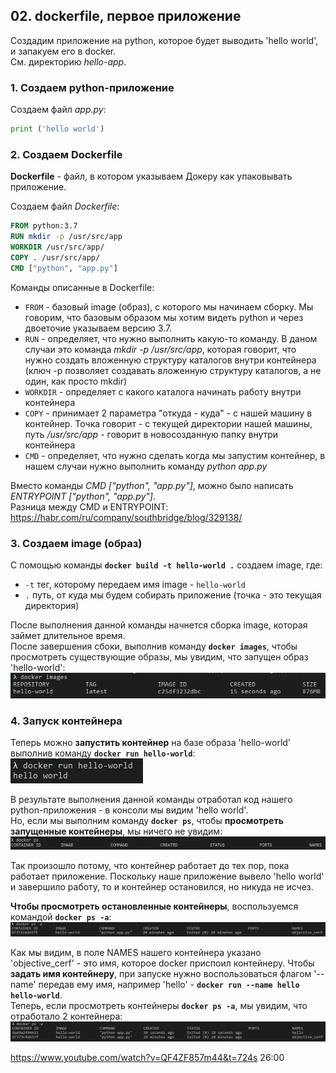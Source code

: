 ## 02. dockerfile, первое приложение

Создадим приложение на python, которое будет выводить 'hello world', и запакуем его в docker.   
См. директорию *hello-app*.   

### 1. Создаем python-приложение 

Создаем файл *app.py*:
```py
print ('hello world')
```

### 2. Создаем Dockerfile

**Dockerfile** - файл, в котором указываем Докеру как упаковывать приложение.   

Создаем файл *Dockerfile*:
```Dockerfile
FROM python:3.7
RUN mkdir -p /usr/src/app
WORKDIR /usr/src/app/
COPY . /usr/src/app/
CMD ["python", "app.py"]
```

Команды описанные в Dockerfile:
- `FROM` - базовый image (образ), с которого мы начинаем сборку. Мы говорим, что базовым образом мы хотим видеть python и через двоеточие указываем версию 3.7.
- `RUN` - определяет, что нужно выполнить какую-то команду. В даном случаи это команда *mkdir -p /usr/src/app*, которая говорит, что нужно создать вложенную структуру каталогов внутри контейнера (ключ -p позволяет создавать вложенную структуру каталогов, а не один, как просто mkdir)
- `WORKDIR` - определяет с какого каталога начинать работу внутри контейнера
- `COPY` - принимает 2 параметра "откуда - куда" - с нашей машину в контейнер. Точка говорит - с текущей директории нашей машины, путь */usr/src/app* - говорит в новосозданную папку внутри контейнера
- `CMD` - определяет, что нужно cделать когда мы запустим контейнер, в нашем случаи нужно выполнить команду *python app.py*

Вместо команды *CMD ["python", "app.py"]*, можно было написать *ENTRYPOINT ["python", "app.py"]*.    
Разница между CMD и ENTRYPOINT: https://habr.com/ru/company/southbridge/blog/329138/

### 3. Создаем image (образ)

С помощью команды **`docker build -t hello-world .`** создаем image, где:
- `-t` тег, которому передаем имя image - `hello-world` 
- `.` путь, от куда мы будем собирать приложение (точка - это текущая директория)

После выполнения данной команды начнется сборка image, которая займет длительное время.  
После завершения сбоки, выполнив команду **`docker images`**, чтобы просмотреть существующие образы, мы увидим, что запущен образ 'hello-world':   
![](./imgs/02.1.png)

### 4. Запуск контейнера 

Теперь можно **запустить контейнер** на базе образа 'hello-world' выполнив команду **`docker run hello-world`**:
![](./imgs/02.2.png)

В результате выполнения данной команды отработал код нашего python-приложения - в консоли мы видим 'hello world'.  
Но, если мы выполним команду **`docker ps`**, чтобы **просмотреть запущенные контейнеры**, мы ничего не увидим:
![](./imgs/02.3.png)

Так произошло потому, что контейнер работает до тех пор, пока работает приложение. Поскольку наше приложение вывело 'hello world' и завершило работу, то и контейнер остановился, но никуда не исчез.  

**Чтобы просмотреть остановленные контейнеры**, воспользуемся командой **`docker ps -a`**:
![](./imgs/02.4.png)

Как мы видим, в поле NAMES нашего контейнера указано 'objective_cerf' - это имя, которое docker приспоил контейнеру. Чтобы **задать имя контейнеру**, при запуске нужно воспользоваться флагом '--name' передав ему имя, например 'hello' - **`docker run --name hello hello-world`**.   
Теперь, если просмотреть контейнеры **`docker ps -a`**, мы увидим, что отработало 2 контейнера:
![](./imgs/02.5.png)

https://www.youtube.com/watch?v=QF4ZF857m44&t=724s
26:00